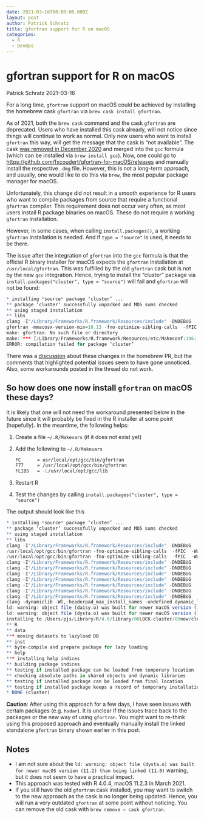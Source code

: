 ```yaml
---
date: 2021-03-16T00:00:00.000Z
layout: post
author: Patrick Schratz
title: gfortran support for R on macOS
categories:
  - R
  - DevOps
---
```



# gfortran support for R on macOS
Patrick Schratz
2021-03-16

For a long time, `gfortran` support on macOS could be achieved by installing the homebrew cask `gfortran` via `brew cask install gfortran`.

As of 2021, both the `brew cask` command and the cask `gfortran` are deprecated. Users who have installed this cask already, will not notice since things will continue to work as normal. Only new users who want to install `gfortran` this way, will get the message that the cask is “not available”. The cask [was removed in December 2020](https://github.com/Homebrew/homebrew-cask/pull/96504) and merged into the `gcc` formula (which can be installed via `brew install gcc`). Now, one could go to <https://github.com/fxcoudert/gfortran-for-macOS/releases> and manually install the respective `.dmg` file. However, this is not a long-term approach, and usually, one would like to do this via `brew`, the most popular package manager for macOS.

Unfortunately, this change did not result in a smooth experience for R users who want to compile packages from source that require a functional `gfortran` compiler. This requirement does not occur very often, as most users install R package binaries on macOS. These do not require a working `gfortran` installation.

However, in some cases, when calling `install.packages()`, a working `gfortran` installation is needed. And if `type = "source"` is used, it needs to be there.

The issue after the integration of `gfortran` into the `gcc` formula is that the official R binary installer for macOS expects the `gfortran` installation at `/usr/local/gfortran`. This was fulfilled by the old `gfortran` cask but is not by the new `gcc` integration. Hence, trying to install the “cluster” package via `install.packages("cluster", type = "source")` will fail and `gfortran` will not be found:

``` r
* installing *source* package ‘cluster’ ...
** package ‘cluster’ successfully unpacked and MD5 sums checked
** using staged installation
** libs
clang -I"/Library/Frameworks/R.framework/Resources/include" -DNDEBUG   -I/usr/local/include   -fPIC  -Wall -g -O2  -c clara.c -o clara.o
gfortran -mmacosx-version-min=10.13 -fno-optimize-sibling-calls  -fPIC  -Wall -g -O2  -c daisy.f -o daisy.o
make: gfortran: No such file or directory
make: *** [/Library/Frameworks/R.framework/Resources/etc/Makeconf:196: daisy.o] Error 127
ERROR: compilation failed for package ‘cluster’
```

There was a [discussion](https://github.com/Homebrew/homebrew-cask/issues/96135) about these changes in the homebrew PR, but the comments that highlighted potential issues seem to have gone unnoticed. Also, some workarounds posted in the thread do not work.

## So how does one now install `gfortran` on macOS these days?

It is likely that one will not need the workaround presented below in the future since it will probably be fixed in the R installer at some point (hopefully). In the meantime, the following helps:

1.  Create a file `~/.R/Makevars` (if it does not exist yet)

2.  Add the following to `~/.R/Makevars`

    ``` sh
    FC      = usr/local/opt/gcc/bin/gfortran
    F77     = /usr/local/opt/gcc/bin/gfortran
    FLIBS   = -L/usr/local/opt/gcc/lib
    ```

3.  Restart R

4.  Test the changes by calling `install.packages("cluster", type = "source")`

The output should look like this

``` r
* installing *source* package ‘cluster’ ...
** package ‘cluster’ successfully unpacked and MD5 sums checked
** using staged installation
** libs
clang -I"/Library/Frameworks/R.framework/Resources/include" -DNDEBUG   -I/usr/local/include   -fPIC  -Wall -g -O2  -c clara.c -o clara.o
/usr/local/opt/gcc/bin/gfortran -fno-optimize-sibling-calls  -fPIC  -Wall -g -O2  -c daisy.f -o daisy.o
/usr/local/opt/gcc/bin/gfortran -fno-optimize-sibling-calls  -fPIC  -Wall -g -O2  -c dysta.f -o dysta.o
clang -I"/Library/Frameworks/R.framework/Resources/include" -DNDEBUG   -I/usr/local/include   -fPIC  -Wall -g -O2  -c fanny.c -o fanny.o
clang -I"/Library/Frameworks/R.framework/Resources/include" -DNDEBUG   -I/usr/local/include   -fPIC  -Wall -g -O2  -c init.c -o init.o
clang -I"/Library/Frameworks/R.framework/Resources/include" -DNDEBUG   -I/usr/local/include   -fPIC  -Wall -g -O2  -c mona.c -o mona.o
clang -I"/Library/Frameworks/R.framework/Resources/include" -DNDEBUG   -I/usr/local/include   -fPIC  -Wall -g -O2  -c pam.c -o pam.o
clang -I"/Library/Frameworks/R.framework/Resources/include" -DNDEBUG   -I/usr/local/include   -fPIC  -Wall -g -O2  -c sildist.c -o sildist.o
clang -I"/Library/Frameworks/R.framework/Resources/include" -DNDEBUG   -I/usr/local/include   -fPIC  -Wall -g -O2  -c spannel.c -o spannel.o
clang -I"/Library/Frameworks/R.framework/Resources/include" -DNDEBUG   -I/usr/local/include   -fPIC  -Wall -g -O2  -c twins.c -o twins.o
clang -dynamiclib -Wl,-headerpad_max_install_names -undefined dynamic_lookup -single_module -multiply_defined suppress -L/Library/Frameworks/R.framework/Resources/lib -L/usr/local/lib -o cluster.so clara.o daisy.o dysta.o fanny.o init.o mona.o pam.o sildist.o spannel.o twins.o -L/usr/local/opt/gcc/lib -F/Library/Frameworks/R.framework/.. -framework R -Wl,-framework -Wl,CoreFoundation
ld: warning: object file (daisy.o) was built for newer macOS version (11.2) than being linked (11.0)
ld: warning: object file (dysta.o) was built for newer macOS version (11.2) than being linked (11.0)
installing to /Users/pjs/Library/R/4.0/library/00LOCK-cluster/00new/cluster/libs
** R
** data
*** moving datasets to lazyload DB
** inst
** byte-compile and prepare package for lazy loading
** help
*** installing help indices
** building package indices
** testing if installed package can be loaded from temporary location
** checking absolute paths in shared objects and dynamic libraries
** testing if installed package can be loaded from final location
** testing if installed package keeps a record of temporary installation path
* DONE (cluster)
```

**Caution**: After using this approach for a few days, I have seen issues with certain packages (e.g. `hsdar`). It is unclear if the issues trace back to the packages or the new way of using `gfortran`. You might want to re-think using this proposed approach and eventually manually install the linked standalone `gfortran` binary shown earlier in this post.

## Notes

- I am not sure about the `ld: warning: object file (dysta.o) was built for newer macOS version (11.2) than being linked (11.0)` warning, but it does not seem to have a practical impact.
- This approach was tested with R 4.0.4, macOS 11.2.3 in March 2021.
- If you still have the old `gfortran` cask installed, you may want to switch to the new approach as the cask is no longer being updated. Hence, you will run a very outdated `gfortran` at some point without noticing. You can remove the old cask with `brew remove – cask gfortran`.
